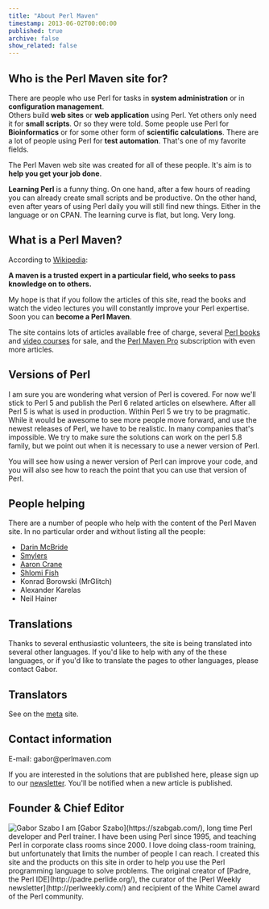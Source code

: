 ```yaml
---
title: "About Perl Maven"
timestamp: 2013-06-02T00:00:00
published: true
archive: false
show_related: false
---
```


## Who is the Perl Maven site for?

There are people who use Perl for tasks in <b>system administration</b> or in
<b>configuration management</b>.
<br />
Others build <b>web sites</b> or <b>web application</b> using Perl.
Yet others only need it for <b>small scripts</b>. Or so they were told.
Some people use Perl for <b>Bioinformatics</b> or for some other form of
<b>scientific calculations</b>.
There are a lot of people using Perl for <b>test automation</b>.
That's one of my favorite fields.

The Perl Maven web site was created for all of these people. It's aim is to
<b>help you get your job done</b>.

<b>Learning Perl</b> is a funny thing. On one hand, after a few hours of reading
you can already create small scripts and be productive. On the other hand, even after years
of using Perl daily you will still find new things. Either in the language or on CPAN.
The learning curve is flat, but long. Very long.

## What is a Perl Maven?

According to [Wikipedia](http://en.wikipedia.org/wiki/Maven):

<b>A maven is a trusted expert in a particular field, who seeks to pass knowledge on to others.</b>

My hope is that if you follow the articles of this site, read the books and watch the video lectures
you will constantly improve your Perl expertise. Soon you can <b>become a Perl Maven</b>.

The site contains lots of articles available free of charge,
several [Perl books](/perl-books) and [video courses](/perl-videos) for sale,
and the [Perl Maven Pro](/pro) subscription with even more articles.

## Versions of Perl

I am sure you are wondering what version of Perl is covered. For now we'll stick to Perl 5 and
publish the Perl 6 related articles on elsewhere. After all Perl 5 is what is used in production.
Within Perl 5 we try to be pragmatic. While it would be awesome to see more people move forward,
and use the newest releases of Perl, we have to be realistic. In many companies that's impossible.
We try to make sure the solutions can work on the perl 5.8 family, but
we point out when it is necessary to use a newer version of Perl.

You will see how using a newer version of Perl can improve your code, and you will also see how
to reach the point that you can use that version of Perl.

## People helping

There are a number of people who help with the content of the Perl Maven site. In no particular order and without
listing all the people:
* [Darin McBride](http://ca.linkedin.com/pub/darin-mcbride/32/a53/184)
* [Smylers](http://twitter.com/Smylers2)
* [Aaron Crane](http://uk.linkedin.com/in/aaroncrane)
* [Shlomi Fish](http://www.shlomifish.org/)
* Konrad Borowski (MrGlitch)
* Alexander Karelas
* Neil Hainer

<h2 id="translations">Translations</h2>

Thanks to several enthusiastic volunteers, the site is being translated into several other languages.
If you'd like to help with any of the these languages, or if you'd like to translate the pages to other
languages, please contact Gabor.

## Translators

See on the [meta](https://meta.perlmaven.com/) site.

<h2 id="contact">Contact information</h2>
<p>
E-mail: gabor@perlmaven.com

If you are interested in the solutions that are published here, please
sign up to our [newsletter](/perl-maven-newsletter).
You'll be notified when a new article is published.

## Founder & Chief Editor

<div class="about">
<img src="/img/szabgab.png" alt="Gabor Szabo" />
I am [Gabor Szabo](https://szabgab.com/),
long time Perl developer and Perl trainer.
I have been using Perl since 1995, and teaching Perl in corporate class rooms since 2000.
I love doing class-room training, but unfortunately that limits the number of people I can reach.
I created this site and the products on this site in order to
help you use the Perl programming language to solve problems.
The original creator of [Padre, the Perl IDE](http://padre.perlide.org/),
the curator of the [Perl Weekly newsletter](http://perlweekly.com/)
and recipient of the White Camel award of the Perl community.
</div>

